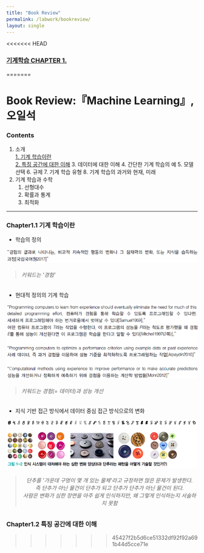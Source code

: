 ```yaml
---
title: "Book Review"
permalink: /labwork/bookreview/
layout: single
---
```

<<<<<<< HEAD
### [기계학습 CHAPTER 1. ](/labwork/bookreview_machine_learning)
=======

# Book Review:『Machine Learning』, 오일석  
### Contents
1. 소개  
    [1. 기계 학습이란](#chapter11-기계-학습이란r1.1-기계-학습이란)  
    [2. 특징 공간에 대한 이해](#chapter12-특징-공간에-대한-이해)
    3. 데이터에 대한 이해
    4. 간단한 기계 학습의 예
    5. 모델 선택
    6. 규제
    7. 기계 학습 유형
    8. 기계 학습의 과거와 현재, 미래
2. 기계 학습과 수학  
    1. 선형대수
    2. 확률과 통계
    3. 최적화    
***

### Chapter1.1 기계 학습이란
- 학습의 정의  

![학습이란](/_pages/images/chap01_02/image1.png "학습이란")  
> ###### 키워드는 '경험'

- 현대적 정의의 기계 학습  

![기계 학습의 정의_1](/_pages/images/chap01_02/image2.png "기계 학습의 정의_1")
![기계 학습의 정의_2](/_pages/images/chap01_02/image3.png "기계 학습의 정의_2")  
> ###### 키워드는 경험(= 데이터)과 성능 개선  

- 지식 기반 접근 방식에서 데이터 중심 접근 방식으로의 변화  

![지식 기반의 한계](/_pages/images/chap01_02/image5.png "지식 기반의 한계")  
> ###### <center>단추를 '가운데 구멍이 몇 개 있는 물체'라고 규정하면 많은 문제가 발생한다. <br>즉 단추가 아닌 물건이 단추가 되고 단추가 단추가 아닌 물건이 된다. <br> *사람은 변화가 심한 장면을 아주 쉽게 인식하지만, 왜 그렇게 인식하는지 서술하지 못함*</center>

### Chapter1.2 특징 공간에 대한 이해
>>>>>>> 45427f2b5d6ce51332df92f92a691b44d5cce71e
